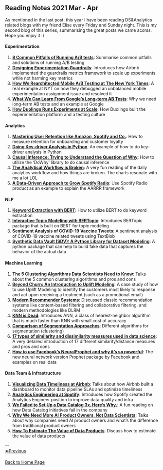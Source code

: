## Reading Notes 2021 Mar - Apr

As mentioned in the last post, this year I have been reading DS&Analytics related blogs with my friend Elise every Friday and Sunday night. This is my second blog of this series, summarising the great posts we came acorss. Hope you enjoy it :)  

#### Experimentation  
1. [**8 Common Pitfalls of Running A/B tests**](https://towardsdatascience.com/online-controlled-experiment-8-common-pitfalls-and-solutions-ea4488e5a82e): Summarise common pitfalls and solutions of running A/B testing  
2. [**Designing Experimentation Guardrails**](https://medium.com/airbnb-engineering/designing-experimentation-guardrails-ed6a976ec669): Introduces how Airbnb implemented the guardrails metrics framework to scale up experiments while not harming key metrics  
3. [**How We Rearchitected Mobile A/B Testing at The New York Times**](https://open.nytimes.com/how-we-rearchitected-mobile-a-b-testing-at-the-new-york-times-78eb428d9132): A real example at NYT on how they debugged an unbalanced mobile experimentation assignment issue and resolved it  
4. [**What We Can Learn From Google’s Long-term AB Tests**](https://towardsdatascience.com/what-we-can-learn-from-googles-long-term-ab-test-64e45b649cc4): Why we need long-term AB tests and an example at Google  
5. [**How Duolingo Runs Experiments at Scale**](https://medium.com/geekculture/how-duolingo-runs-experiments-at-scale-426ad8351d97): How Duolingo built the experimentation platform and a testing culture  

#### Analytics
1. [**Mastering User Retention like Amazon, Spotify and Co.**](https://productcoalition.com/mastering-user-retention-like-amazon-spotify-and-co-5d2bd2931717): How to measure retention for onboarding and customer loyalty  
2. [**Doing Key-driver Analysis in Python**](https://towardsdatascience.com/key-driver-analysis-in-python-788beb9b8a7d): An example of how to do key-driver analysis in Python  
3. [**Causal Inference: Trying to Understand the Question of Why**](https://towardsdatascience.com/implementing-causal-inference-a-key-step-towards-agi-de2cde8ea599): How to utilize the ‘DoWhy’ library to do causal inference  
4. [**The Analytical Workflow is Broken**](https://count.co/blog/posts/the-analytical-workflow-is-broken): A very fun reading of the daily analytics workflow and how things are broken. The charts resonate with me a lot LOL  
5. [**A Data-Driven Approach to Grow Spotify Radio**](https://productcoalition.com/tackling-the-product-growth-question-5115113fb039): Use Spotify Radio product as an example to explain the AARRR framework  

#### NLP
1. [**Keyword Extraction with BERT**](https://towardsdatascience.com/keyword-extraction-with-bert-724efca412ea): How to utilize BERT to do keyword extraction
2. [**Interactive Topic Modeling with BERTopic**](https://towardsdatascience.com/interactive-topic-modeling-with-bertopic-1ea55e7d73d8): Introduces BERTopic package that is built on BERT for topic modeling  
3. [**Sentiment Analysis of COVID-19 Vaccine Tweets**](https://towardsdatascience.com/sentiment-analysis-of-covid-19-vaccine-tweets-dc6f41a5e1af): A sentiment analysis of COVID-19 vaccine related tweets using TextBlob  
4. [**Synthetic Data Vault (SDV): A Python Library for Dataset Modeling**](https://towardsdatascience.com/synthetic-data-vault-sdv-a-python-library-for-dataset-modeling-b48c406e7398): A python package that can help to build fake data that captures the behavior of the actual data  

#### Machine Learning  
1. [**The 5 Clustering Algorithms Data Scientists Need to Know**](https://towardsdatascience.com/the-5-clustering-algorithms-data-scientists-need-to-know-a36d136ef68): Talks about the 5 common clustering algorithms and pros and cons  
2. [**Beyond Churn: An Introduction to Uplift Modeling**](https://towardsdatascience.com/beyond-churn-an-introduction-to-uplift-modeling-d1d9af7be): A case study of how to use Uplift Modeling to identify the customers most likely to response and act upon receiving a treatment (such as a promotional email)  
3. [**Modern Recommender Systems**](https://towardsdatascience.com/modern-recommender-systems-a0c727609aa8): Discussed classic recommendation systems like content-based filtering and collaborative filtering, and modern methodologies like DLRM   
4. [**KNN is Dead**](https://pub.towardsai.net/knn-k-nearest-neighbors-is-dead-fc16507eb3e): Introduces ANN, a class of nearest-neighbor algorithm that is much faster than KNN with small cost of accuracy  
5. [**Comparison of Segmentation Approaches**](https://www.decisionanalyst.com/whitepapers/comparesegmentation/): Different algorithms for segmentation (clustering)  
6. [**17 types of similarity and dissimilarity measures used in data science**](https://towardsdatascience.com/17-types-of-similarity-and-dissimilarity-measures-used-in-data-science-3eb914d2681): A very detailed introduction of 17 different similarity/distance measures and pros and cons  
7. [**How to use Facebook’s NeuralProphet and why it’s so powerful**](https://towardsdatascience.com/how-to-use-facebooks-neuralprophet-and-why-it-s-so-powerful-136652d2da8b): The new neural network version Prophet package by Facebook and examples on real data  

#### Data Team & Infrastructure  
1. [**Visualizing Data Timeliness at Airbnb**](https://medium.com/airbnb-engineering/visualizing-data-timeliness-at-airbnb-ee638fdf4710): Talks about how Airbnb built a dashboard to monitor data pipeline SLAs and optimize timeliness  
2. [**Analytics Engineering at Spotify**](https://medium.com/spotify-insights/analytics-engineering-at-spotify-f165180a6722): Introduces how Spotify created the Analytics Engineer position to improve data quality and infra  
3. [**We Failed to Set Up a Data Catalog 3x. Here’s Why.**](https://towardsdatascience.com/our-learnings-from-3-failures-over-5-years-to-set-up-a-data-catalog-fb9778e25d4e): A fun reading on how Data Catalog initiatives fail in the company  
4. [**Why We Need More AI Product Owners, Not Data Scientists**](https://towardsdatascience.com/why-we-need-more-ai-product-owners-not-data-scientists-e481cef39b90): Talks about why companies need AI product owners and what’s the difference from traditional product owners  
5. [**How To Estimate The Value of Data Products**](https://towardsdatascience.com/how-to-estimate-the-value-of-data-products-8297dd92109): Discuss how to estimate the value of data products  

--  
[⬅️Previous](https://yudong-94.github.io/personal-website/blogs/reading_notes_2021_1)  

<a href="https://yudong-94.github.io/personal-website/" title="Back to Home Page">Back to Home Page</a>
